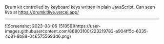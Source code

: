 Drum kit controlled by keyboard keys written in plain JavaScript. Can seen live at https://drumkitlive.vercel.app/
<hr>
![Screenshot 2023-03-06 151056](https://user-images.githubusercontent.com/86803100/223219783-a904ff5c-6335-4d81-9b88-0465755693d6.png)
